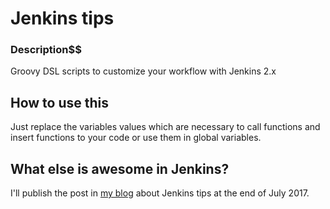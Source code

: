 Jenkins tips
=====================

### Description$$

Groovy DSL scripts to customize your workflow with Jenkins 2.x

## How to use this

Just replace the variables values which are necessary to call functions and insert functions to your code or use them in global variables.

## What else is awesome in Jenkins?

I'll publish the post in [my blog] about Jenkins tips at the end of July 2017.

[my blog]: https://myopsblog.wordpress.com

